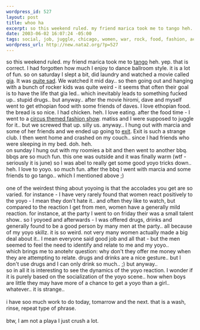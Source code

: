 ```yaml
--- 
wordpress_id: 527
layout: post
title: whoo ha
excerpt: so this weekend ruled. my friend marica took me to tango heh. yep. that is correct. I had forgotten how much I enjoy to dance ballroom style. it is a lot of fun. so on saturday I slept a bit, did laundry and watched a movie called gia. It was quite sad...
date: 2003-06-02 16:07:24 -05:00
tags: social, job, juggle, chicago, women, war, rock, food, fashion, action, matiss, irc, hiromi, drugs, yoyoing
wordpress_url: http://new.nata2.org/?p=527
---
```

so this weekend ruled. my friend marica took me to <a href="http://www.tangoparatodos.com/">tango</a> heh. yep. that is correct. I had forgotten how much I enjoy to dance ballroom style. it is a lot of fun. so on saturday I slept a bit, did laundry and watched a movie called <a href="http://us.imdb.com/Title?0123865">gia</a>. It was <a href="http://www.giamariecarangi.hpg.ig.com.br">quite sad</a>. We watched it mid day.. so then going out and hanging with a bunch of rocker kids was quite weird - it seems that often their goal is to have the life that gia led.. which inevitably leads to something fucked up.. stupid drugs.. but anyway.. after the movie hiromi, dave and myself went to get ethopian food with some friends of daves. I love ethopian food. the bread is so nice. I had chicken. heh. I love eating. after the food time - I went to a <a href="http://www.lumpen.com/buddy/">circus themed fashion show</a>. matiss and I were supposed to juggle for it.. but we screwed that up. silly us. anyway.. I hung out with marcia and some of her friends and we ended up going to <a href="http://www.exitchicago.com/">exit</a>. Exit is such a strange club. I then went home and crashed on my couch.. since I had friends who were sleeping in my bed. doh. heh. <br/>on sunday I hung out with my roomies a bit and then went to another bbq. bbqs are so much fun. this one was outside and it was finally warm (wtf - seriously it is june) so I was abel to really get some good yoyo tricks down.. heh. I love to yoyo. so much fun. after the bbq I  went with marcia and some friends to go tango.. which I mentioned above ;)<br/><br/>one of the weirdest thing about yoyoing is that the accolades you get are so varied. for instance - I have very rarely found that women react positively to the yoyo - I mean they don't hate it.. and often they like to watch, but compared to the reaction I get from men, women have a generally mild reaction. for instance, at the party I went to on friday their was a small talent show.. so I yoyoed and afterwards - I was offered drugs, drinks and generally found to be a good person by many men at the party.. all because of my yoyo skillz. it is so weird. not very many women actually made a big deal about it.. I mean everyone said good job and all that - but the men seemed to feel the need to identify and relate to me and my yoyo.. <br/>which brings me to anotehr question: why don't they offer me money when they are attempting to relate. drugs and drinks are a nice gesture.. but I don't use drugs and I can only drink so much.. ;) but anyway.. 
<br/>so in all it is interesting to see the dynamics of the yoyo reaction. I wonder if it is purely based on the socialization of the yoyo scene.. how when boys are little they may have more of a chance to get a yoyo than a girl.. whatever.. it is strange.. <br/><br/>i have soo much work to do today, tomarrow and the next. that is a wash, rinse, repeat type of phrase. <br/><br/>btw, I am not a playa I just crush a lot.
